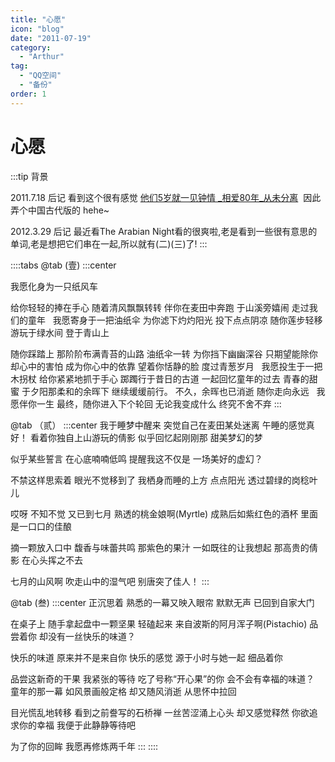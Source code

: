 ```yaml
---
title: "心愿"
icon: "blog"
date: "2011-07-19"
category:
  - "Arthur"
tag:
  - "QQ空间"
  - "备份"
order: 1
---
```

# 心愿

:::tip 背景

2011.7.18 后记
看到这个很有感觉 [他们5岁就一见钟情 _相爱80年_从未分离](http://www.tianshannet.com.cn/homepage/content/2010-01/27/content_4745695.htm)  因此弄个中国古代版的 hehe~

2012.3.29 后记
最近看The Arabian Night看的很爽啦,老是看到一些很有意思的单词,老是想把它们串在一起,所以就有(二)(三)了!
:::

::::tabs
@tab (壹)
:::center

我愿化身为一只纸风车

给你轻轻的捧在手心
随着清风飘飘转转
伴你在麦田中奔跑
于山溪旁嬉闹
走过我们的童年
 
我愿寄身于一把油纸伞
为你滤下灼灼阳光
投下点点阴凉
随你莲步轻移
游玩于绿水间
登于青山上

随你踩踏上
那阶阶布满青苔的山路
油纸伞一转
为你挡下幽幽深谷
只期望能除你却心中的害怕
成为你心中的依靠
望着你恬静的脸
度过青葱岁月
 
我愿投生于一把木拐杖
给你紧紧地抓于手心
踯躅行于昔日的古道
一起回忆童年的过去
青春的甜蜜
于夕阳那柔和的余晖下
继续缓缓前行。
不久，余晖也已消逝
随你走向永远
 
我愿伴你一生
最终，随你进入下个轮回
无论我变成什么
终究不舍不弃
:::



@tab （贰）
:::center
我于睡梦中醒来
突觉自己在麦田某处迷离
午睡的感觉真好！
看着你独自上山游玩的倩影
似乎回忆起刚刚那
甜美梦幻的梦

似乎某些誓言
在心底喃喃低鸣
提醒我这不仅是
一场美好的虚幻？

不禁这样思索着
眼光不觉移到了
我栖身而睡的上方
点点阳光
透过碧绿的岗稔叶儿

哎呀
不知不觉
又已到七月
熟透的桃金娘啊(Myrtle)
成熟后如紫红色的酒杯
里面是一口口的佳酿

摘一颗放入口中
馥香与味蕾共鸣
那紫色的果汁
一如既往的让我想起
那高贵的倩影
在心头挥之不去

七月的山风啊
吹走山中的湿气吧
别唐突了佳人！
:::

@tab (叁)
:::center
正沉思着
熟悉的一幕又映入眼帘
默默无声
已回到自家大门

在桌子上
随手拿起盘中一颗坚果
轻磕起来
来自波斯的阿月浑子啊(Pistachio)
品尝着你
却没有一丝快乐的味道？

快乐的味道
原来并不是来自你
快乐的感觉
源于小时与她一起
细品着你

品尝这新奇的干果
我紧张的等待
吃了号称“开心果”的你
会不会有幸福的味道？
童年的那一幕
如风景画般定格
却又随风消逝
从思怀中拉回

目光慌乱地转移
看到之前誊写的石桥禅
一丝苦涩涌上心头
却又感觉释然
你欲追求你的幸福
我便于此静静等待吧

为了你的回眸
我愿再修炼两千年
:::
::::



